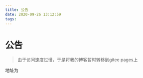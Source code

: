 ```yaml
---
title: 公告
date: 2020-09-26 13:12:59
tags:
---
```


# 公告

>由于访问速度过慢，于是将我的博客暂时转移到gitee pages上

地址为[](https://lz2019hjh.gitee.io)